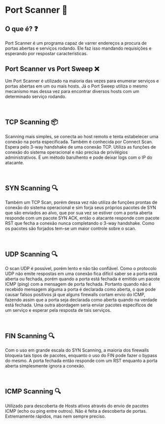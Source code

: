# Port Scanner 🔎

## O que é? ❓

Port Scanner é um programa capaz de varrer endereços a procura de portas abertas e serviços rodando. Ele faz isso mandando requisições e esperando por respostar características.

## Port Scanner vs Port Sweep ❌

Um Port Scanner é utilizado na maioria das vezes para enumerar serviços e portas abertas em um ou mais hosts.
Já o Port Sweep utiliza o mesmo mecanismo mas dessa vez para encontrar diversos hosts com um determinado serviço rodando.

<br/>

## TCP Scanning 📦

Scanning mais simples, se conecta ao host remoto e tenta estabelecer uma conexão na porta especificada. Também é conhecida por Connect Scan.
Espera pelo 3-way handshake de uma conexão TCP. Utiliza as funções de conexão do sistema operacional e não precisa de privilégios administrativos.
É um método barulhento e pode deixar logs com o IP do atacante.

<br/>

## SYN Scanning 🔍

Também um TCP Scan, porém dessa vez não utiliza de funções prontas de conexão do sistema operacional e sim forja seus próprios pacotes de SYN que são enviados ao alvo, que por sua vez se estiver com a porta aberta responde com um pacote SYN ACK, então o atacante responde com pacote RST que fecha a conexão nunca completando o 3-way handshake.
Como os pacotes são forjados tem-se um maior controle sobre o scan.

<br/>

## UDP Scanning 🔍

O scan UDP é possível, porém lento e não tão confiável. Como o protocolo UDP não emite respostas em uma conexão fica difícil saber se a porta está aberta ou fechada, porém quando a porta está fechada é emitido um pacote ICMP (ping) com a mensagem de porta fechada.
Portanto quando não é recebido mensagem alguma a porta é declarada como aberta, o que pode causar falsos positivos já que alguns firewalls cortam envio do ICMP, fazendo assim que a porta seja declarada como aberta quando na verdade está fechada.
Uma outra abordagem seria enviar pacotes específicos de um serviço e esperar pela resposta de tais serviços.

<br/>

## FIN Scanning 🔍

Com o uso em grande escala do SYN Scanning, a maioria dos firewalls bloqueia tais tipos de pacotes, enquanto o uso do FIN pode fazer o bypass do mesmo. A porta fechada então responde com um RST enquanto a porta aberta simplesmente ignora a conexão.

<br/>

## ICMP Scanning 🔍

Utilizado para descoberta de Hosts ativos através do envio de pacotes ICMP (echo ou ping entre outros).
Não é feita a descoberta de portas.
Extremamente rápidos, mas nem sempre preciso.
